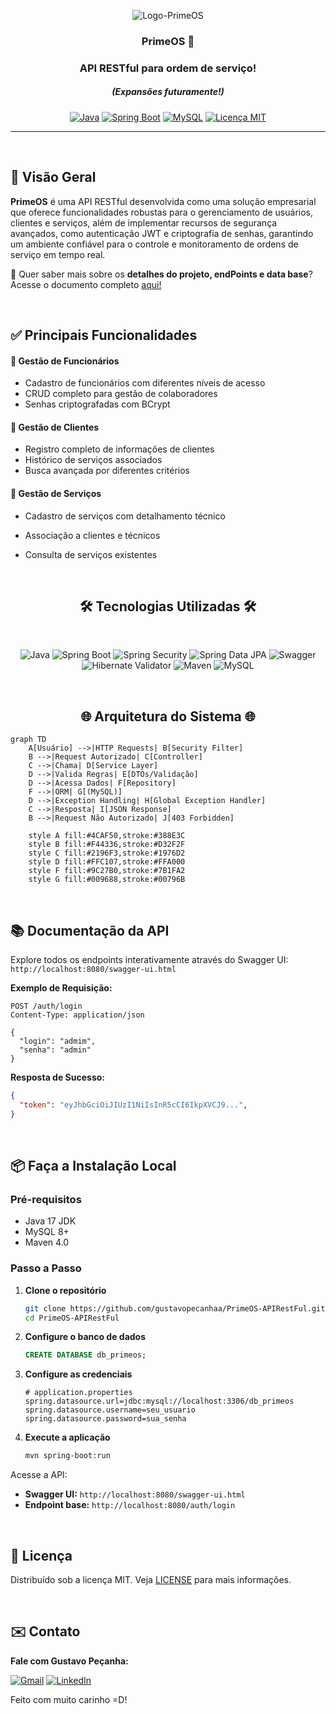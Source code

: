 <p align="center">
  <img src="https://github.com/user-attachments/assets/ba81d7b3-feb6-4c83-9d01-3fb44f170dc1" alt="Logo-PrimeOS">
</p>

<h3 align="center">PrimeOS 🚀</h3>
<h3 align="center">API RESTful para ordem de serviço!</h3>
<h5 align="center">(Expansões futuramente!)</h5>
<p align="center">
  <a href="https://java.com">
    <img src="https://img.shields.io/badge/Java-17-blue?logo=java&logoColor=white" alt="Java"></a>
  <a href="https://spring.io/projects/spring-boot">
    <img src="https://img.shields.io/badge/Spring_Boot-3.4.3-brightgreen?logo=spring-boot" alt="Spring Boot"></a>
  <a href="https://www.mysql.com/">
    <img src="https://img.shields.io/badge/MySQL-8.0-blue?logo=mysql&logoColor=white" alt="MySQL"></a>
  <a href="./LICENSE">
    <img src="https://img.shields.io/badge/Licença-MIT-yellow.svg" alt="Licença MIT"></a>
</p>

---

<br>

<h2>📌 Visão Geral</h2>

**PrimeOS** é uma API RESTful desenvolvida como uma solução empresarial que oferece funcionalidades robustas para o gerenciamento de usuários, clientes e serviços, além de implementar recursos de segurança avançados, como autenticação JWT e criptografia de senhas, garantindo um ambiente confiável para o controle e monitoramento de ordens de serviço em tempo real.

🔎 Quer saber mais sobre os **detalhes do projeto, endPoints e data base**?  
Acesse o documento completo [aqui!](https://economic-jaborosa-ec9.notion.site/API-RESTful-PRIME-OS-1a8268a7953a80249eb9d47cbac28916?pvs=4)

<br>

<h2>✅ Principais Funcionalidades</h2>

#### 👥 Gestão de Funcionários
- Cadastro de funcionários com diferentes níveis de acesso
- CRUD completo para gestão de colaboradores
- Senhas criptografadas com BCrypt

#### 🏢 Gestão de Clientes
- Registro completo de informações de clientes
- Histórico de serviços associados
- Busca avançada por diferentes critérios

#### 🔧 Gestão de Serviços
- Cadastro de serviços com detalhamento técnico
- Associação a clientes e técnicos
- Consulta de serviços existentes
 
  <br>

<h2 align="center">🛠️ Tecnologias Utilizadas 🛠️</h2>

<br>

<p align="center">
  <img src="https://img.shields.io/badge/Java-17-%23ED8B00?style=for-the-badge&logo=openjdk&logoColor=white" alt="Java">
  <img src="https://img.shields.io/badge/Spring%20Boot-3-%236DB33F?style=for-the-badge&logo=spring&logoColor=white" alt="Spring Boot">
  <img src="https://img.shields.io/badge/Spring%20Security-%236DB33F?style=for-the-badge&logo=spring&logoColor=white" alt="Spring Security">
  <img src="https://img.shields.io/badge/Spring%20Data%20JPA-%236DB33F?style=for-the-badge&logo=spring&logoColor=white" alt="Spring Data JPA">
  <img src="https://img.shields.io/badge/Swagger%20OpenAPI-3-%2385EA2D?style=for-the-badge&logo=swagger&logoColor=black" alt="Swagger">
  <img src="https://img.shields.io/badge/Hibernate%20Validator-%23007ACC?style=for-the-badge&logo=hibernate&logoColor=white" alt="Hibernate Validator">
  <img src="https://img.shields.io/badge/Maven-%23C71A36?style=for-the-badge&logo=apache-maven&logoColor=white" alt="Maven">
  <img src="https://img.shields.io/badge/MySQL-8-%234479A1?style=for-the-badge&logo=mysql&logoColor=white" alt="MySQL">
</p>
<br>


<h2 align="center">🌐 Arquitetura do Sistema 🌐</h2>

```mermaid
graph TD
    A[Usuário] -->|HTTP Requests| B[Security Filter]
    B -->|Request Autorizado| C[Controller]
    C -->|Chama| D[Service Layer]
    D -->|Valida Regras| E[DTOs/Validação]
    D -->|Acessa Dados| F[Repository]
    F -->|ORM| G[(MySQL)]
    D -->|Exception Handling| H[Global Exception Handler]
    C -->|Resposta| I[JSON Response]
    B -->|Request Não Autorizado| J[403 Forbidden]
    
    style A fill:#4CAF50,stroke:#388E3C
    style B fill:#F44336,stroke:#D32F2F
    style C fill:#2196F3,stroke:#1976D2
    style D fill:#FFC107,stroke:#FFA000
    style F fill:#9C27B0,stroke:#7B1FA2
    style G fill:#009688,stroke:#00796B
```
<br>

## 📚 Documentação da API

Explore todos os endpoints interativamente através do Swagger UI:  
`http://localhost:8080/swagger-ui.html`

**Exemplo de Requisição:**
```http
POST /auth/login
Content-Type: application/json

{
  "login": "admim",
  "senha": "admin"
}
```

**Resposta de Sucesso:**
```json
{
  "token": "eyJhbGciOiJIUzI1NiIsInR5cCI6IkpXVCJ9...",
}
```
<br>

## 📦 Faça a Instalação Local

### Pré-requisitos
- Java 17 JDK  
- MySQL 8+  
- Maven 4.0

### Passo a Passo

1. **Clone o repositório**
   ```bash
   git clone https://github.com/gustavopecanhaa/PrimeOS-APIRestFul.git
   cd PrimeOS-APIRestFul
   ```

2. **Configure o banco de dados**
   ```sql
   CREATE DATABASE db_primeos;
   ```

3. **Configure as credenciais**
   ```properties
   # application.properties
   spring.datasource.url=jdbc:mysql://localhost:3306/db_primeos
   spring.datasource.username=seu_usuario
   spring.datasource.password=sua_senha
   ```

4. **Execute a aplicação**
   ```bash
   mvn spring-boot:run
   ```

Acesse a API:
- **Swagger UI:** `http://localhost:8080/swagger-ui.html`
- **Endpoint base:** `http://localhost:8080/auth/login`

<br>

## 📄 Licença

Distribuído sob a licença MIT. Veja [LICENSE](./LICENSE) para mais informações.

<br>

## ✉️ Contato
**Fale com Gustavo Peçanha:** 

[![Gmail](https://img.shields.io/badge/Gmail-D14836?logo=gmail&logoColor=white)](mailto:gustavopecanhaa@outlook.com)  [![LinkedIn](https://img.shields.io/badge/LinkedIn-0077B5?logo=linkedin&logoColor=white)](https://www.linkedin.com/in/gustavopecanhaa/)

Feito com muito carinho =D!
